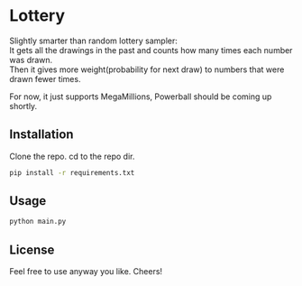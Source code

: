 # Lottery

Slightly smarter than random lottery sampler:  
It gets all the drawings in the past and counts how many times each number was drawn.  
Then it gives more weight(probability for next draw) to numbers that were drawn fewer times.  
  
For now, it just supports MegaMillions, Powerball should be coming up shortly.  

## Installation

Clone the repo. cd to the repo dir.  

```bash
pip install -r requirements.txt
```

## Usage

```bash
python main.py
```

## License
Feel free to use anyway you like. Cheers!